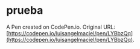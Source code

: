 # prueba

A Pen created on CodePen.io. Original URL: [https://codepen.io/luisangelmaciel/pen/LYBbzQq](https://codepen.io/luisangelmaciel/pen/LYBbzQq).

